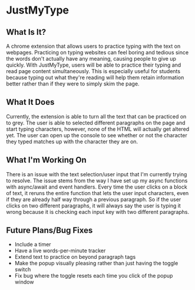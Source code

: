 # JustMyType
## What Is It?
A chrome extension that allows users to practice typing with the text on webpages. Practicing on typing websites can feel boring and tedious since the words don't actually have any meaning, causing people to give up quickly. With JustMyType, users will be able to practice their typing and read page content simultaneously. This is especially useful for students because typing out what they're reading will help them retain information better rather than if they were to simply skim the page.

## What It Does
Currently, the extension is able to turn all the text that can be practiced on to grey. The user is able to selected different paragraphs on the page and start typing characters, however, none of the HTML will actually get altered yet. The user can open up the console to see whether or not the character they typed matches up with the character they are on.

## What I'm Working On
There is an issue with the text selection/user input that I'm currently trying to resolve. The issue stems from the way I have set up my async functions with async/await and event handlers. Every time the user clicks on a block of text, it reruns the entire function that lets the user input characters, even if they are already half way through a previous paragraph. So if the user clicks on two different paragraphs, it will always say the user is typing it wrong because it is checking each input key with two different paragraphs.

## Future Plans/Bug Fixes 
- Include a timer
- Have a live words-per-minute tracker
- Extend text to practice on beyond paragraph tags
- Make the popup visually pleasing rather than just having the toggle switch
- Fix bug where the toggle resets each time you click of the popup window 
